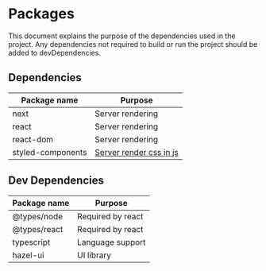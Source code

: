 # Packages

This document explains the purpose of the dependencies used in the project. Any dependencies not required to build or run the project should be added to devDependencies.

## Dependencies

| Package name      | Purpose                      |
| ----------------- | ---------------------------- |
| next              | Server rendering             |
| react             | Server rendering             |
| react-dom         | Server rendering             |
| styled-components | [Server render css in js][1] |

[]()

## Dev Dependencies

| Package name | Purpose           |
| ------------ | ----------------- |
| @types/node  | Required by react |
| @types/react | Required by react |
| typescript   | Language support  |
| hazel-ui     | UI library        |

[1]: https://styled-components.com/docs/advanced#nextjs
